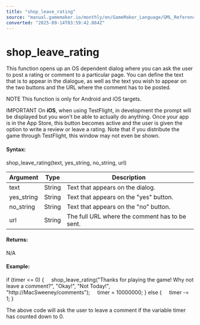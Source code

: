 ```yaml
---
title: "shop_leave_rating"
source: "manual.gamemaker.io/monthly/en/GameMaker_Language/GML_Reference/Asynchronous_Functions/Dialog/shop_leave_rating.htm"
converted: "2025-09-14T03:59:42.864Z"
---
```


# shop\_leave\_rating

This function opens up an OS dependent dialog where you can ask the user to post a rating or comment to a particular page. You can define the text that is to appear in the dialogue, as well as the text you wish to appear on the two buttons and the URL where the comment has to be posted.

NOTE This function is only for Android and iOS targets.

IMPORTANT On **iOS**, when using TestFlight, in development the prompt will be displayed but you won't be able to actually do anything. Once your app is in the App Store, this button becomes active and the user is given the option to write a review or leave a rating. Note that if you distribute the game through TestFlight, this window may not even be shown.

#### **Syntax:**

shop\_leave\_rating(text, yes\_string, no\_string, url)

| Argument | Type | Description |
| --- | --- | --- |
| text | String | Text that appears on the dialog. |
| yes_string | String | Text that appears on the "yes" button. |
| no_string | String | Text that appears on the "no" button. |
| url | String | The full URL where the comment has to be sent. |

#### Returns:

N/A

#### Example:

if (timer <= 0)
{
    shop\_leave\_rating("Thanks for playing the game! Why not leave a comment?", "Okay!", "Not Today!", "http://MacSweeney/comments");
    timer = 10000000;
}
else
{
    timer -= 1;
}

The above code will ask the user to leave a comment if the variable timer has counted down to 0.